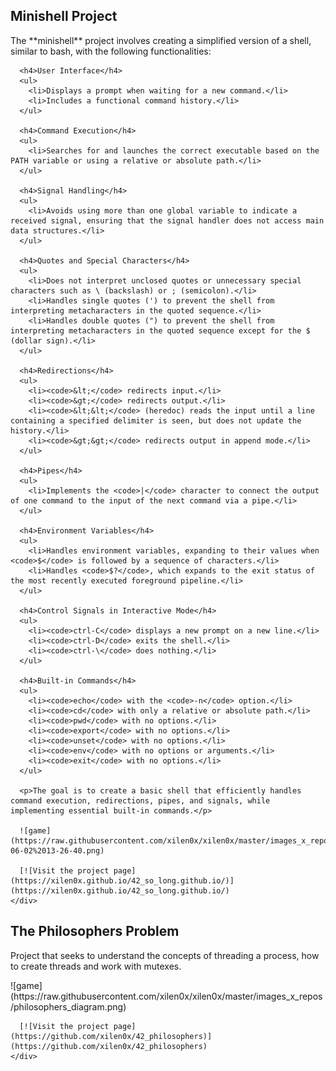 <div class="row align-items-md-stretch">
  <div class="col-md-6">
    <div class="h-100 p-5 border card-color rounded-3">
      <h2>Minishell Project</h2>
      <p>The **minishell** project involves creating a simplified version of a shell, similar to bash, with the following functionalities:</p>

      <h4>User Interface</h4>
      <ul>
        <li>Displays a prompt when waiting for a new command.</li>
        <li>Includes a functional command history.</li>
      </ul>

      <h4>Command Execution</h4>
      <ul>
        <li>Searches for and launches the correct executable based on the PATH variable or using a relative or absolute path.</li>
      </ul>

      <h4>Signal Handling</h4>
      <ul>
        <li>Avoids using more than one global variable to indicate a received signal, ensuring that the signal handler does not access main data structures.</li>
      </ul>

      <h4>Quotes and Special Characters</h4>
      <ul>
        <li>Does not interpret unclosed quotes or unnecessary special characters such as \ (backslash) or ; (semicolon).</li>
        <li>Handles single quotes (') to prevent the shell from interpreting metacharacters in the quoted sequence.</li>
        <li>Handles double quotes (") to prevent the shell from interpreting metacharacters in the quoted sequence except for the $ (dollar sign).</li>
      </ul>

      <h4>Redirections</h4>
      <ul>
        <li><code>&lt;</code> redirects input.</li>
        <li><code>&gt;</code> redirects output.</li>
        <li><code>&lt;&lt;</code> (heredoc) reads the input until a line containing a specified delimiter is seen, but does not update the history.</li>
        <li><code>&gt;&gt;</code> redirects output in append mode.</li>
      </ul>

      <h4>Pipes</h4>
      <ul>
        <li>Implements the <code>|</code> character to connect the output of one command to the input of the next command via a pipe.</li>
      </ul>

      <h4>Environment Variables</h4>
      <ul>
        <li>Handles environment variables, expanding to their values when <code>$</code> is followed by a sequence of characters.</li>
        <li>Handles <code>$?</code>, which expands to the exit status of the most recently executed foreground pipeline.</li>
      </ul>

      <h4>Control Signals in Interactive Mode</h4>
      <ul>
        <li><code>ctrl-C</code> displays a new prompt on a new line.</li>
        <li><code>ctrl-D</code> exits the shell.</li>
        <li><code>ctrl-\</code> does nothing.</li>
      </ul>

      <h4>Built-in Commands</h4>
      <ul>
        <li><code>echo</code> with the <code>-n</code> option.</li>
        <li><code>cd</code> with only a relative or absolute path.</li>
        <li><code>pwd</code> with no options.</li>
        <li><code>export</code> with no options.</li>
        <li><code>unset</code> with no options.</li>
        <li><code>env</code> with no options or arguments.</li>
        <li><code>exit</code> with no options.</li>
      </ul>

      <p>The goal is to create a basic shell that efficiently handles command execution, redirections, pipes, and signals, while implementing essential built-in commands.</p>

      ![game](https://raw.githubusercontent.com/xilen0x/xilen0x/master/images_x_repos/Screenshot%20from%202024-06-02%2013-26-40.png)

      [![Visit the project page](https://xilen0x.github.io/42_so_long.github.io/)](https://xilen0x.github.io/42_so_long.github.io/)
    </div>
  </div>

  <div class="col-md-6">
    <div class="h-100 p-5 border card-color rounded-3">
      <h2>The Philosophers Problem</h2>
      <p>Project that seeks to understand the concepts of threading a process, how to create threads and work with mutexes.</p>
      ![game](https://raw.githubusercontent.com/xilen0x/xilen0x/master/images_x_repos/philosophers_diagram.png)

      [![Visit the project page](https://github.com/xilen0x/42_philosophers)](https://github.com/xilen0x/42_philosophers)
    </div>
  </div>
</div>

